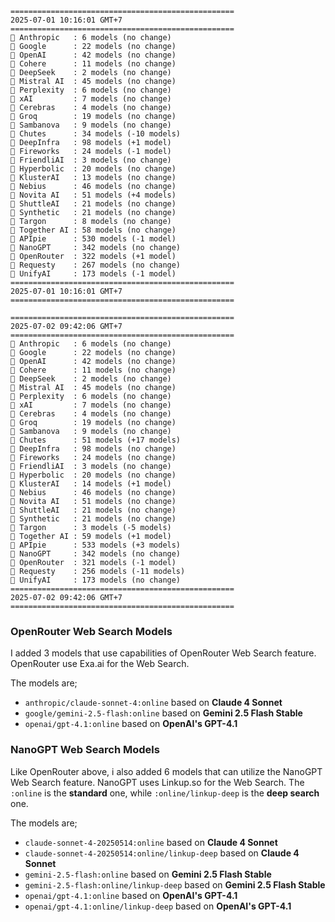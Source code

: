 ```plaintext
==================================================
2025-07-01 10:16:01 GMT+7
==================================================
🤖 Anthropic   : 6 models (no change)
🤖 Google      : 22 models (no change)
🤖 OpenAI      : 42 models (no change)
🤖 Cohere      : 11 models (no change)
🤖 DeepSeek    : 2 models (no change)
🤖 Mistral AI  : 45 models (no change)
🤖 Perplexity  : 6 models (no change)
🤖 xAI         : 7 models (no change)
🤖 Cerebras    : 4 models (no change)
🤖 Groq        : 19 models (no change)
🤖 Sambanova   : 9 models (no change)
🤖 Chutes      : 34 models (-10 models)
🤖 DeepInfra   : 98 models (+1 model)
🤖 Fireworks   : 24 models (-1 model)
🤖 FriendliAI  : 3 models (no change)
🤖 Hyperbolic  : 20 models (no change)
🤖 KlusterAI   : 13 models (no change)
🤖 Nebius      : 46 models (no change)
🤖 Novita AI   : 51 models (+4 models)
🤖 ShuttleAI   : 21 models (no change)
🤖 Synthetic   : 21 models (no change)
🤖 Targon      : 8 models (no change)
🤖 Together AI : 58 models (no change)
🤖 APIpie      : 530 models (-1 model)
🤖 NanoGPT     : 342 models (no change)
🤖 OpenRouter  : 322 models (+1 model)
🤖 Requesty    : 267 models (no change)
🤖 UnifyAI     : 173 models (-1 model)
==================================================
2025-07-01 10:16:01 GMT+7
==================================================

==================================================
2025-07-02 09:42:06 GMT+7
==================================================
🤖 Anthropic   : 6 models (no change)
🤖 Google      : 22 models (no change)
🤖 OpenAI      : 42 models (no change)
🤖 Cohere      : 11 models (no change)
🤖 DeepSeek    : 2 models (no change)
🤖 Mistral AI  : 45 models (no change)
🤖 Perplexity  : 6 models (no change)
🤖 xAI         : 7 models (no change)
🤖 Cerebras    : 4 models (no change)
🤖 Groq        : 19 models (no change)
🤖 Sambanova   : 9 models (no change)
🤖 Chutes      : 51 models (+17 models)
🤖 DeepInfra   : 98 models (no change)
🤖 Fireworks   : 24 models (no change)
🤖 FriendliAI  : 3 models (no change)
🤖 Hyperbolic  : 20 models (no change)
🤖 KlusterAI   : 14 models (+1 model)
🤖 Nebius      : 46 models (no change)
🤖 Novita AI   : 51 models (no change)
🤖 ShuttleAI   : 21 models (no change)
🤖 Synthetic   : 21 models (no change)
🤖 Targon      : 3 models (-5 models)
🤖 Together AI : 59 models (+1 model)
🤖 APIpie      : 533 models (+3 models)
🤖 NanoGPT     : 342 models (no change)
🤖 OpenRouter  : 321 models (-1 model)
🤖 Requesty    : 256 models (-11 models)
🤖 UnifyAI     : 173 models (no change)
==================================================
2025-07-02 09:42:06 GMT+7
==================================================
```

### OpenRouter Web Search Models
I added 3 models that use capabilities of OpenRouter Web Search feature. OpenRouter use Exa.ai for the Web Search.

The models are;
- `anthropic/claude-sonnet-4:online` based on **Claude 4 Sonnet**
- `google/gemini-2.5-flash:online` based on **Gemini 2.5 Flash Stable**
- `openai/gpt-4.1:online` based on **OpenAI's GPT-4.1**

### NanoGPT Web Search Models 
Like OpenRouter above, i also added 6 models that can utilize the NanoGPT Web Search feature. NanoGPT uses Linkup.so for the Web Search. The `:online` is the **standard** one, while `:online/linkup-deep` is the **deep search** one.

The models are;
- `claude-sonnet-4-20250514:online` based on **Claude 4 Sonnet**
- `claude-sonnet-4-20250514:online/linkup-deep` based on **Claude 4 Sonnet**
- `gemini-2.5-flash:online` based on **Gemini 2.5 Flash Stable**
- `gemini-2.5-flash:online/linkup-deep` based on **Gemini 2.5 Flash Stable**
- `openai/gpt-4.1:online` based on **OpenAI's GPT-4.1**
- `openai/gpt-4.1:online/linkup-deep` based on **OpenAI's GPT-4.1**